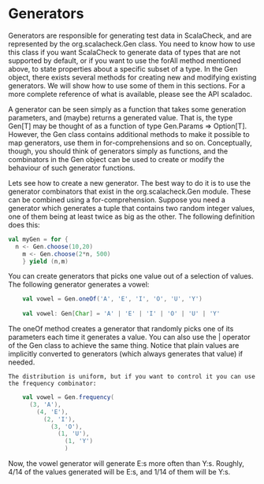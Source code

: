 # Generators

Generators are responsible for generating test data in ScalaCheck, and are represented by the org.scalacheck.Gen class. You need to know how to use this class if you want ScalaCheck to generate data of types that are not supported by default, or if you want to use the forAll method mentioned above, to state properties about a specific subset of a type. In the Gen object, there exists several methods for creating new and modifying existing generators. We will show how to use some of them in this sections. For a more complete reference of what is available, please see the API scaladoc.

A generator can be seen simply as a function that takes some generation parameters, and (maybe) returns a generated value. That is, the type Gen[T] may be thought of as a function of type Gen.Params => Option[T]. However, the Gen class contains additional methods to make it possible to map generators, use them in for-comprehensions and so on. Conceptually, though, you should think of generators simply as functions, and the combinators in the Gen object can be used to create or modify the behaviour of such generator functions.

Lets see how to create a new generator. The best way to do it is to use the generator combinators that exist in the org.scalacheck.Gen module. These can be combined using a for-comprehension. Suppose you need a generator which generates a tuple that contains two random integer values, one of them being at least twice as big as the other. The following definition does this:

```scala
val myGen = for {
  n <- Gen.choose(10,20)
    m <- Gen.choose(2*n, 500)
	} yield (n,m)
```

You can create generators that picks one value out of a selection of values. The following generator generates a vowel:

```scala
	val vowel = Gen.oneOf('A', 'E', 'I', 'O', 'U', 'Y')
	
	val vowel: Gen[Char] = 'A' | 'E' | 'I' | 'O' | 'U' | 'Y'
```

The oneOf method creates a generator that randomly picks one of its parameters each time it generates a value. You can also use the | operator of the Gen class to achieve the same thing. Notice that plain values are implicitly converted to generators (which always generates that value) if needed.
	
	The distribution is uniform, but if you want to control it you can use the frequency combinator:

```scala
	val vowel = Gen.frequency(
	  (3, 'A'),
	    (4, 'E'),
		  (2, 'I'),
		    (3, 'O'),
			  (1, 'U'),
			    (1, 'Y')
				)
```
Now, the vowel generator will generate E:s more often than Y:s. Roughly, 4/14 of the values generated will be E:s, and 1/14 of them will be Y:s.

